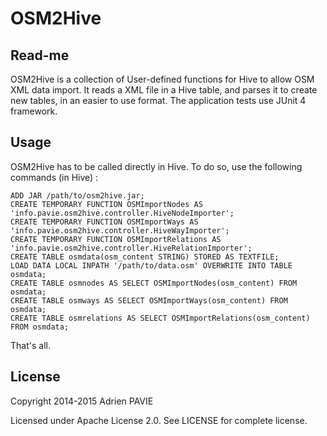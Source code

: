 OSM2Hive
========

Read-me
-------

OSM2Hive is a collection of User-defined functions for Hive to allow OSM XML data import.
It reads a XML file in a Hive table, and parses it to create new tables, in an easier to use
format. The application tests use JUnit 4 framework.

Usage
-----

OSM2Hive has to be called directly in Hive. To do so, use the following commands (in Hive) :

```
ADD JAR /path/to/osm2hive.jar;
CREATE TEMPORARY FUNCTION OSMImportNodes AS 'info.pavie.osm2hive.controller.HiveNodeImporter';
CREATE TEMPORARY FUNCTION OSMImportWays AS 'info.pavie.osm2hive.controller.HiveWayImporter';
CREATE TEMPORARY FUNCTION OSMImportRelations AS 'info.pavie.osm2hive.controller.HiveRelationImporter';
CREATE TABLE osmdata(osm_content STRING) STORED AS TEXTFILE;
LOAD DATA LOCAL INPATH '/path/to/data.osm' OVERWRITE INTO TABLE osmdata;
CREATE TABLE osmnodes AS SELECT OSMImportNodes(osm_content) FROM osmdata;
CREATE TABLE osmways AS SELECT OSMImportWays(osm_content) FROM osmdata;
CREATE TABLE osmrelations AS SELECT OSMImportRelations(osm_content) FROM osmdata;
```

That's all.

License
-------

Copyright 2014-2015 Adrien PAVIE

Licensed under Apache License 2.0. See LICENSE for complete license.
